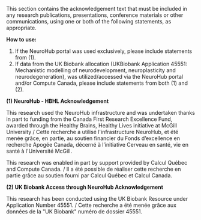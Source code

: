 This section contains the acknowledgement text that must be included in any research publications, presentations, conference materials or other communications, using one or both of the following statements, as appropriate.

**How to use:**

1. If the NeuroHub portal was used exclusively, please include statements from (1).
2. If data from the UK Biobank allocation (UKBiobank Application 45551: Mechanistic modelling of neurodevelopment, neuroplasticity and neurodegeneration), was utilized/accessed via the NeuroHub portal and/or Compute Canada, please include statements from both (1) and (2).


**(1) NeuroHub - HBHL Acknowledgement**

This research used the NeuroHub infrastructure and was undertaken thanks in part to funding from the Canada First Research Excellence Fund, awarded through the Healthy Brains, Healthy Lives initiative at McGill University / Cette recherche a utilisé l'infrastructure NeuroHub, et été menée grâce, en partie, au soutien financier du Fonds d’excellence en recherche Apogée Canada, décerné à l’initiative Cerveau en santé, vie en santé à l'Université McGill.

This research was enabled in part by support provided by Calcul Québec and Compute Canada. / Il a été possible de réaliser cette recherche en partie grâce au soutien fourni par Calcul Québec et Calcul Canada.

**(2) UK Biobank Access through NeuroHub Acknowledgement**

This research has been conducted using the UK Biobank Resource under Application Number 45551. / Cette recherche a été menée grâce aux données de la "UK Biobank" numéro de dossier 45551.
